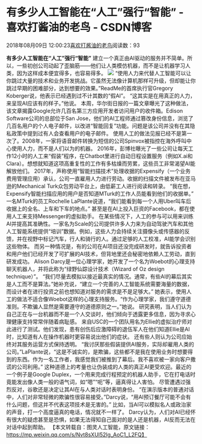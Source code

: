 
# 有多少人工智能在“人工”强行“智能” - 喜欢打酱油的老鸟 - CSDN博客


2018年08月09日 12:00:23[喜欢打酱油的老鸟](https://me.csdn.net/weixin_42137700)阅读数：93


**有多少人工智能在“人工”强行“智能”**
建立一个真正由AI驱动的服务并不简单。所以，一些初创公司动起了歪脑筋——他们让人类模仿机器，而不是让机器学习人类，因为这样成本便宜得多，也容易得多。
![](https://img-blog.csdn.net/2018080911595773?watermark/2/text/aHR0cHM6Ly9ibG9nLmNzZG4ubmV0L3dlaXhpbl80MjEzNzcwMA==/font/5a6L5L2T/fontsize/400/fill/I0JBQkFCMA==/dissolve/70)
“使用人力来代替人工智能可以让你跳过大量的技术和业务开发挑战。它虽然无法像计算机那样可升级，但却能让你跳过早期的困难部分，达到想要的效果。”ReadMe的首席执行官Gregory Koberger说，他表示已经遇到过不计其数的“假AI”。
“这其实是在用真正的人力，来呈现AI应该有的样子。”他说。
本周，华尔街日报的一篇文章曝光了这种做法，该文章揭露Google允许几百名第三方应用开发者访问用户的收件箱。Edison Software公司的总部位于San Jose，他们的AI工程师通过篡改身份信息，浏览了几百名用户的个人电子邮件，以改进“智能回复”功能。问题是该公司并没有在其隐私政策中提到过有人会查看用户的电子邮件。
使用人工的做法见报已经不是第一次了。2008年，一家将语音邮件转换为短信的公司Spinvox被指控在海外呼叫中心使用人力，而不是人们以为的机器。
2016年，彭博社曝光了一些公司让每天工作12小时的人工来“假装”程序，在Chatbot里进行自动日程设置服务（例如X.ai和Clara）。想想就知道这项高重复性的工作有多枯燥而劳累，这些员工非常渴望AI能解放他们。
2017年，声称使用“智能扫描技术”处理收据的Expensify（一个业务费用管理应用）承认，公司一直雇用人力进行劳动。收据的扫描文件被发布在亚马逊的Mechanical Turk众包劳动平台上，由低薪工人进行阅读和转录。
“我在想，Expensify智能扫描应用的用户是否知道MTurk的工作人员能看到他们的收据单。” 一名MTurk的员工Rochelle LaPlante说道，“我们能看到每一个人用Uber叫车后收据上的全名、上车和下车的地点。”
甚至是在AI上投入巨资的Facebook，都在使用人工来支持Messenger的虚拟助手。
在某些情况下，人工的参与可以用来训练AI并提高其准确性。一家名为Scale的公司提供许多人力来为自动驾驶汽车和其他人工智能系统提供“培训”数据。例如，这些人力会持续关注摄像头或传感器的反馈，并在视野中标记汽车，行人和骑行的人。通过足够的人工校准，AI能学会识别这些物体。
而另一种情况是，有的公司在AI项目还没完成研发时，就告诉投资者和用户他们已经开发了可扩展的AI技术，但背地里还会秘密地依赖人工劳动，直到研发成功。
Alison Darcy是一位心理学家，她开发了一个名为Woebot的心理支持聊天机器人，并将此称为“绿野仙踪设计技术（Wizard of Oz design technique）”。
“我们尽量去模拟以接近最真实的情况。通常，有些AI的幕后其实是人工而不是算法。”她补充说，“建立一个完善的人工智能系统需要海量的数据，而设计者在进行投资之前也想知道对服务的需求是不是足够大。”
她表示，使用人工的做法不适合像Woebot这样的心理支持服务。“作为心理学家，我们遵守道德准则。不欺骗人显然是需要遵守的道德原则之一。”她说。
研究表明，当人们认为自己正在与一台机器而不是一个人交谈时，他们倾向于透露更多信息，因为寻求心理健康支持常常伴随着病耻感。
来自USC的一个团队用名为Ellie的虚拟治疗师对此进行了测试。他们发现，患有创伤后应激障碍的退伍军人在他们知道Ellie是AI时，比知道有人在操作机器时更容易说出他们的症状。
还有些人则认为公司应始终对其服务运营方式保持透明。
“我讨厌那些假装提供AI服务，实际却雇用人类的公司。”LaPlante说，“这是不诚实的，是欺骗，这些都不是我在使用业务时想要得到的东西。作为一名工作者，我感觉我们被推到了幕后。我不喜欢被一家向客户撒谎的公司利用。”
这种道德上的考量也让伪装成的人类的真正AI更受欢迎。最近的一个例子是Google Duplex，一个用来完成行程预定的机器人助手，它在打电话时竟能发出像人类一般的语气词，如“嗯”“呃”等，逼真得让人害怕。
尽管遭遇过强烈反对，谷歌还是决定让其AI在与人类对话时表明身份。
“在演示版本的普通对话中，人们对非常轻微的欺骗性很容易接受。”Darcy说，“用AI预订餐厅可能不会有什么问题，但这并不代表这项技术是无害的。”
比如，当AI可以模拟名人或政治家的声音，打一个高度逼真的电话，情况就不一样了。
Darcy认为，人们对AI已经怀有很大的疑虑甚至是恐惧，如果无法得知自己面对的是人还是机器，AI反而无法在对话中起到帮助。
【本文转载自：图灵人工智能，原文链接：
https://mp.weixin.qq.com/s/Nvt8sXUl52Ig_AoC1_L2FQ】




